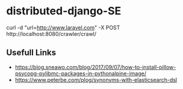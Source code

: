 # distributed-django-SE

curl -d "url=http://www.laravel.com" -X POST http://localhost:8080/crawler/crawl/


## Usefull Links
* https://blog.sneawo.com/blog/2017/09/07/how-to-install-pillow-psycopg-pylibmc-packages-in-pythonalpine-image/
* https://www.peterbe.com/plog/synonyms-with-elasticsearch-dsl

